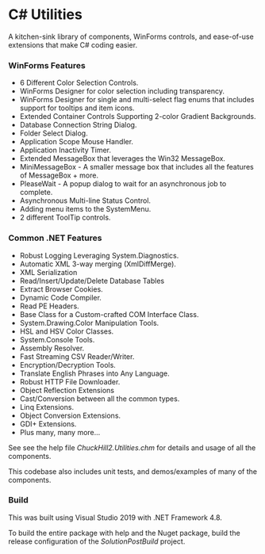 # C# Utilities

A kitchen-sink library of components, WinForms controls, and ease-of-use extensions that make C# coding easier.

### WinForms Features
* 6 Different Color Selection Controls.
* WinForms Designer for color selection including transparency.
* WinForms Designer for single and multi-select flag enums that includes support for tooltips and item icons.
* Extended Container Controls Supporting 2-color Gradient Backgrounds.
* Database Connection String Dialog.
* Folder Select Dialog.
* Application Scope Mouse Handler.
* Application Inactivity Timer.
* Extended MessageBox that leverages the Win32 MessageBox.
* MiniMessageBox - A smaller message box that includes all the features of MessageBox + more.
* PleaseWait - A popup dialog to wait for an asynchronous job to complete.
* Asynchronous Multi-line Status Control.
* Adding menu items to the SystemMenu.
* 2 different ToolTip controls. 

### Common .NET Features
* Robust Logging Leveraging System.Diagnostics.
* Automatic XML 3-way merging (XmlDiffMerge).
* XML Serialization
* Read/Insert/Update/Delete Database Tables
* Extract Browser Cookies.
* Dynamic Code Compiler.
* Read PE Headers.
* Base Class for a Custom-crafted COM Interface Class.
* System.Drawing.Color Manipulation Tools.
* HSL and HSV Color Classes.
* System.Console Tools.
* Assembly Resolver.
* Fast Streaming CSV Reader/Writer.
* Encryption/Decryption Tools.
* Translate English Phrases into Any Language.
* Robust HTTP File Downloader.
* Object Reflection Extensions
* Cast/Conversion between all the common types.
* Linq Extensions.
* Object Conversion Extensions.
* GDI+ Extensions.
* Plus many, many more...

See see the help file *ChuckHill2.Utilities.chm* for details and usage of all the components.

This codebase also includes unit tests, and demos/examples of many of the components.

### Build
This was built using Visual Studio 2019 with .NET Framework 4.8.

To build the entire package with help and the Nuget package, build the release configuration of the *SolutionPostBuild* project.
